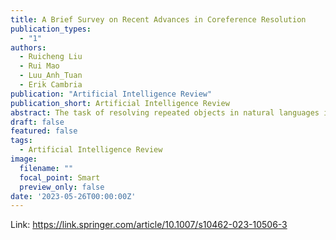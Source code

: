 ```yaml
---
title: A Brief Survey on Recent Advances in Coreference Resolution
publication_types:
  - "1"
authors:
  - Ruicheng Liu
  - Rui Mao
  - Luu_Anh_Tuan
  - Erik Cambria
publication: "Artificial Intelligence Review"
publication_short: Artificial Intelligence Review
abstract: The task of resolving repeated objects in natural languages is known as coreference resolution, and it is an important part of modern natural language processing. It is classified into two categories depending on the resolved objects, namely entity coreference resolution and event coreference resolution. Predicting coreference connections and identifying mentions/triggers are the major challenges in coreference resolution, because these implicit relationships are particularly difficult in natural language understanding in downstream tasks. Coreference resolution techniques have experienced considerable advances in recent years, encouraging us to review this task in the following aspects:current employed evaluation metrics, datasets, and methods. We investigate 10 widely used metrics, 18 datasets and 4 main technical trends in this survey. We believe that this work is a comprehensive roadmap for understanding the past and the future of coreference resolution.
draft: false
featured: false
tags:
  - Artificial Intelligence Review
image:
  filename: ""
  focal_point: Smart
  preview_only: false
date: '2023-05-26T00:00:00Z'
---
```

Link: https://link.springer.com/article/10.1007/s10462-023-10506-3
